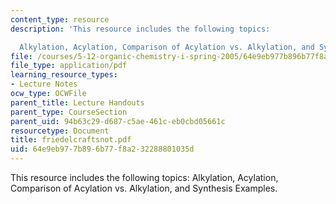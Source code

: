 ```yaml
---
content_type: resource
description: 'This resource includes the following topics:

  Alkylation, Acylation, Comparison of Acylation vs. Alkylation, and Synthesis Examples.'
file: /courses/5-12-organic-chemistry-i-spring-2005/64e9eb977b896b77f8a232288801035d_friedelcraftsnot.pdf
file_type: application/pdf
learning_resource_types:
- Lecture Notes
ocw_type: OCWFile
parent_title: Lecture Handouts
parent_type: CourseSection
parent_uid: 94b63c29-d687-c5ae-461c-eb0cbd05661c
resourcetype: Document
title: friedelcraftsnot.pdf
uid: 64e9eb97-7b89-6b77-f8a2-32288801035d
---
```

This resource includes the following topics:
Alkylation, Acylation, Comparison of Acylation vs. Alkylation, and Synthesis Examples.

